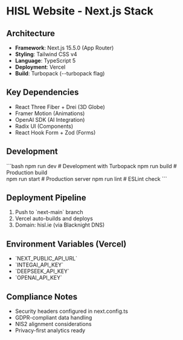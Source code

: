 # HISL Website - Next.js Stack

## Architecture  
- **Framework**: Next.js 15.5.0 (App Router)
- **Styling**: Tailwind CSS v4
- **Language**: TypeScript 5
- **Deployment**: Vercel
- **Build**: Turbopack (--turbopack flag)

## Key Dependencies
- React Three Fiber + Drei (3D Globe)
- Framer Motion (Animations) 
- OpenAI SDK (AI Integration)
- Radix UI (Components)
- React Hook Form + Zod (Forms)

## Development
\`\`\`bash
npm run dev        # Development with Turbopack
npm run build      # Production build  
npm run start      # Production server
npm run lint       # ESLint check
\`\`\`

## Deployment Pipeline
1. Push to \`next-main\` branch
2. Vercel auto-builds and deploys
3. Domain: hisl.ie (via Blacknight DNS)

## Environment Variables (Vercel)
- \`NEXT_PUBLIC_API_URL\`
- \`INTEGAI_API_KEY\`
- \`DEEPSEEK_API_KEY\`
- \`OPENAI_API_KEY\`

## Compliance Notes
- Security headers configured in next.config.ts
- GDPR-compliant data handling
- NIS2 alignment considerations
- Privacy-first analytics ready
